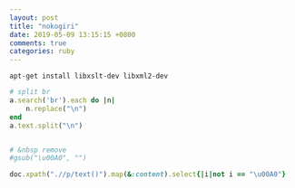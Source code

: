 ```yaml
---
layout: post
title: "nokogiri"
date: 2019-05-09 13:15:15 +0800
comments: true
categories: ruby
---
```

`apt-get install libxslt-dev libxml2-dev`
``` ruby
# split br
a.search('br').each do |n|
    n.replace("\n")
end
a.text.split("\n")
```

``` ruby

# &nbsp remove
#gsub("\u00A0", "")

doc.xpath(".//p/text()").map(&:content).select{|i|not i == "\u00A0"}
```